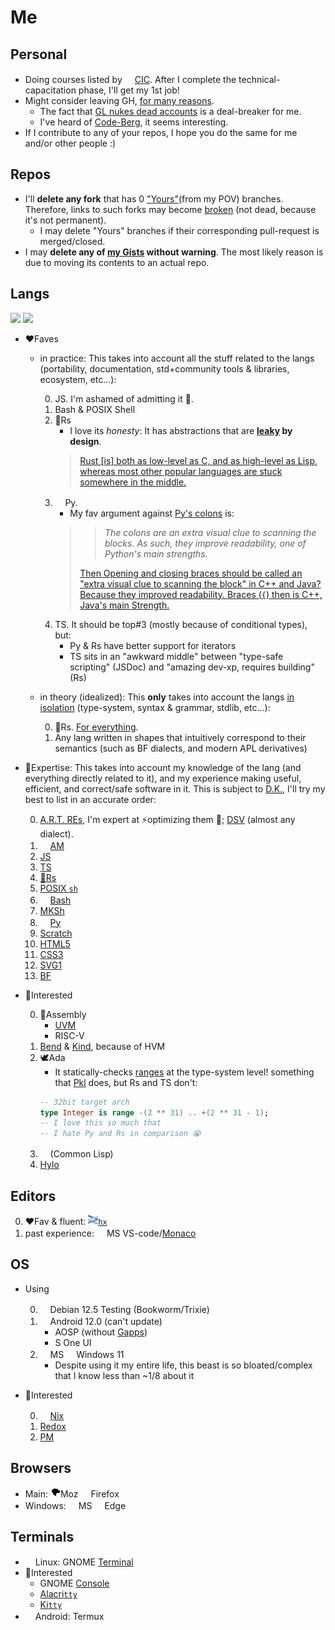 # Me

## Personal
- Doing courses listed by [<img src=https://cincinnatus.edu.do/wp-content/uploads/2022/11/cropped-favicon-2-32x32.png width=16em height=16em>CIC](https://cincinnatus.edu.do). After I complete the technical-capacitation phase, I'll get my 1st job!
- Might consider leaving GH, [for many reasons](https://gavinhoward.com/2020/04/i-am-moving-away-from-github).
	- The fact that [GL nukes dead accounts](https://about.gitlab.com/privacy/#how-does-gitLab-secure-my-personal-data) is a deal-breaker for me.
	- I've heard of [Code-Berg](https://codeberg.org), it seems interesting.
- If I contribute to any of your repos, I hope you do the same for me and/or other people :)

## Repos
- I'll **delete any fork** that has 0 ["Yours"](https://docs.github.com/en/repositories/configuring-branches-and-merges-in-your-repository/managing-branches-in-your-repository/viewing-branches-in-your-repository)(from my POV) branches. Therefore, links to such forks may become [broken](https://en.wikipedia.org/wiki/Link_rot) (not dead, because it's not permanent).
	- I may delete "Yours" branches if their corresponding pull-request is merged/closed.
- I may **delete any of [my Gists](https://gist.github.com/Rudxain) without warning**. The most likely reason is due to moving its contents to an actual repo.

## Langs
[![](https://github-readme-stats.vercel.app/api/top-langs/?username=rudxain&layout=compact&langs_count=6&size_weight=0.5&count_weight=0.5#gh-light-mode-only)](https://github.com/anuraghazra/github-readme-stats#gh-light-mode-only)
[![](https://github-readme-stats.vercel.app/api/top-langs/?username=rudxain&layout=compact&langs_count=6&size_weight=0.5&count_weight=0.5&theme=dark#gh-dark-mode-only)](https://github.com/anuraghazra/github-readme-stats#gh-dark-mode-only)

- ❤Faves
	- in practice:
	This takes into account all the stuff related to the langs (portability, documentation, std+community tools & libraries, ecosystem, etc...):
	
		0. JS. I'm ashamed of admitting it 🤦.
		1. Bash & POSIX Shell
		2. 🦀Rs
			- I love its _honesty_: It has abstractions that are **[leaky](https://www.joelonsoftware.com/2002/11/11/the-law-of-leaky-abstractions) by design**.
			> [Rust \[is\] both as low-level as C, and as high-level as Lisp, whereas most other popular languages are stuck somewhere in the middle.](https://github.com/0atman/noboilerplate/blob/1eab51863994129b0c31f1d6925c5bd6299f4dc9/scripts/03-rust-turtles-all-the-way-down.md)
		3. <img src=https://s3.dualstack.us-east-2.amazonaws.com/pythondotorg-assets/media/files/python-logo-only.svg width=16em height=16em>Py.
			- My fav argument against [Py's colons](https://docs.python.org/3/faq/design.html#why-are-colons-required-for-the-if-while-def-class-statements) is:
			> > _The colons are an extra visual clue to scanning the blocks. As such, they improve readability, one of Python's main strengths._
			> 
			> [Then Opening and closing braces should be called an "extra visual clue to scanning the block" in C++ and Java? Because they improved readability. Braces (`{`) then is C++, Java's main Strength.](https://wiki.c2.com/?SyntacticallySignificantWhitespaceConsideredHarmful)
		4. TS. It should be top#3 (mostly because of conditional types), but:
			- Py & Rs have better support for iterators
			- TS sits in an "awkward middle" between "type-safe scripting" (JSDoc) and "amazing dev-xp, requires building" (Rs)
	- in theory (idealized):
	This **only** takes into account the langs [in isolation](https://en.wikipedia.org/wiki/Spherical_cow) (type-system, syntax & grammar, stdlib, etc...):
	
		0. 🦀Rs. [For everything](https://github.com/ansuz/RIIR/issues/39#issuecomment-2039122371).
		1. Any lang written in shapes that intuitively correspond to their semantics (such as BF dialects, and modern APL derivatives)

- 🧠Expertise: This takes into account my knowledge of the lang (and everything directly related to it), and my experience making useful, efficient, and correct/safe software in it.
This is subject to [D.K.](https://en.wikipedia.org/wiki/Dunning%E2%80%93Kruger_effect), I'll try my best to list in an accurate order:

	0. [A.R.T. REs](https://developer.android.com/reference/java/util/regex/Pattern), I'm expert at ⚡optimizing them 🚀; [DSV](https://en.wikipedia.org/wiki/Delimiter-separated_values) \(almost any dialect).
	1. [<img src=https://llamalab.com/img/automate/ic_launcher-128.png width=16em height=16em>AM](https://llamalab.com/automate/doc)
	2. [JS](https://developer.mozilla.org/en-US/docs/Web/javascript)
	3. [TS](https://www.typescriptlang.org/docs)
	4. [🦀Rs](https://doc.rust-lang.org/reference)
	5. [POSIX `sh`](https://pubs.opengroup.org/onlinepubs/9699919799/utilities/V3_chap02.html)
	6. [<img src=https://raw.githubusercontent.com/odb/official-bash-logo/master/assets/Logos/Icons/SVG/16x16.svg width=16em height=16em>Bash](https://www.gnu.org/software/bash/manual)
	7. [MKSh](http://www.mirbsd.org/htman/i386/man1/mksh.htm)
	8. [<img src=https://s3.dualstack.us-east-2.amazonaws.com/pythondotorg-assets/media/files/python-logo-only.svg width=16em height=16em>Py](https://docs.python.org/3)
	9. [Scratch](https://scratch.mit.edu)
	10. [HTML5](https://html.spec.whatwg.org)
	11. [CSS3](https://en.wikipedia.org/wiki/Cascading_Style_Sheets)
	12. [SVG1](https://en.wikipedia.org/wiki/Scalable_Vector_Graphics)
	13. [BF](https://esolangs.org/wiki/BrainFuck)

- 👀Interested

	0. 💾Assembly
		- [UVM](https://github.com/maximecb/uvm)
		- RISC-V
	1. [Bend](https://github.com/HigherOrderCO/Bend) & [Kind](https://github.com/HigherOrderCO/kind2), because of HVM
	2. 🕊Ada
		- It statically-checks [ranges](https://learn.adacore.com/courses/intro-to-ada/chapters/strongly_typed_language.html#integers) at the type-system level! something that [Pkl](https://pkl-lang.org/main/current/language-reference/index.html#integers) does, but Rs and TS don't:
		```ada
		-- 32bit target arch
		type Integer is range -(2 ** 31) .. +(2 ** 31 - 1);
		-- I love this so much that
		-- I hate Py and Rs in comparison 😭
		```
	3. <img src=https://upload.wikimedia.org/wikipedia/commons/4/48/Lisp_logo.svg width=16em height=16em>(Common Lisp)
	4. [Hylo](https://www.hylo-lang.org)

## Editors
0. ❤Fav & fluent: [<img src=https://raw.githubusercontent.com/helix-editor/helix/master/logo.svg width=16em height=16em>`hx`](https://github.com/helix-editor/helix)
1. past experience: <img src=https://upload.wikimedia.org/wikipedia/commons/2/25/Microsoft_icon.svg width=16em height=16em>MS VS-code/[Monaco](https://github.com/microsoft/monaco-editor)

## OS
- Using

	0. <img src=https://www.debian.org/logos/openlogo-nd.svg width=16em height=16em>Debian 12.5 Testing (Bookworm/Trixie)
	1. <img src=https://upload.wikimedia.org/wikipedia/commons/e/e0/Android_robot_%282014-2019%29.svg width=16em height=16em>Android 12.0 (can't update)
		- AOSP (without [Gapps](https://en.wikipedia.org/wiki/Google_Mobile_Services))
		- S One UI
	2. <img src=https://upload.wikimedia.org/wikipedia/commons/2/25/Microsoft_icon.svg width=16em height=16em>MS <img src=https://upload.wikimedia.org/wikipedia/commons/8/87/Windows_logo_-_2021.svg width=16em height=16em>Windows 11
		- Despite using it my entire life, this beast is so bloated/complex that I know less than ~1/8 about it

- 👀Interested

	0. [<img src=https://raw.githubusercontent.com/NixOS/nixos-artwork/f84c13adae08e860a7c3f76ab3a9bef916d276cc/logo/nix-snowflake-colours.svg width=16em height=16em>Nix](https://nixos.org)
	1. [Redox](https://www.redox-os.org)
	2. [PM](https://postmarketos.org)

## Browsers
- Main: <img src=https://raw.githubusercontent.com/mdn/yari/2720d1f9998be94428a822dcc06946d6a53879d0/client/src/assets/dino.svg width=16em height=16em>Moz <img src=https://upload.wikimedia.org/wikipedia/commons/a/a0/Firefox_logo%2C_2019.svg width=16em height=16em>Firefox
- Windows: <img src=https://upload.wikimedia.org/wikipedia/commons/2/25/Microsoft_icon.svg width=16em height=16em>MS <img src=https://upload.wikimedia.org/wikipedia/commons/9/98/Microsoft_Edge_logo_%282019%29.svg width=16em height=16em>Edge

## Terminals
- <img src=https://upload.wikimedia.org/wikipedia/commons/3/3c/TuxFlat.svg width=16em height=16em>Linux: GNOME [Terminal](https://wiki.gnome.org/Apps/Terminal)
- 👀Interested
	- GNOME [Console](https://apps.gnome.org/app/org.gnome.Console)
	- [Alacri`tty`](https://alacritty.org)
	- [Ki`tty`](https://sw.kovidgoyal.net/kitty)
- <img src=https://upload.wikimedia.org/wikipedia/commons/e/e0/Android_robot_%282014-2019%29.svg width=16em height=16em>Android: Termux
